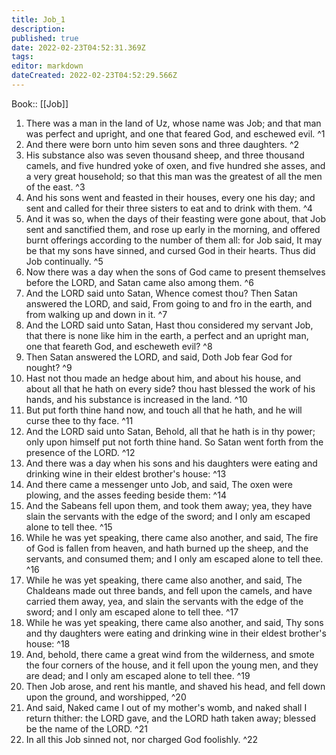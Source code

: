 ```yaml
---
title: Job_1
description: 
published: true
date: 2022-02-23T04:52:31.369Z
tags: 
editor: markdown
dateCreated: 2022-02-23T04:52:29.566Z
---
```


 Book:: [[Job]]
 1. There was a man in the land of Uz, whose name was Job; and that man was perfect and upright, and one that feared God, and eschewed evil. ^1
 2. And there were born unto him seven sons and three daughters. ^2
 3. His substance also was seven thousand sheep, and three thousand camels, and five hundred yoke of oxen, and five hundred she asses, and a very great household; so that this man was the greatest of all the men of the east. ^3
 4. And his sons went and feasted in their houses, every one his day; and sent and called for their three sisters to eat and to drink with them. ^4
 5. And it was so, when the days of their feasting were gone about, that Job sent and sanctified them, and rose up early in the morning, and offered burnt offerings according to the number of them all: for Job said, It may be that my sons have sinned, and cursed God in their hearts. Thus did Job continually. ^5
 6. Now there was a day when the sons of God came to present themselves before the LORD, and Satan came also among them. ^6
 7. And the LORD said unto Satan, Whence comest thou? Then Satan answered the LORD, and said, From going to and fro in the earth, and from walking up and down in it. ^7
 8. And the LORD said unto Satan, Hast thou considered my servant Job, that there is none like him in the earth, a perfect and an upright man, one that feareth God, and escheweth evil? ^8
 9. Then Satan answered the LORD, and said, Doth Job fear God for nought? ^9
 10. Hast not thou made an hedge about him, and about his house, and about all that he hath on every side? thou hast blessed the work of his hands, and his substance is increased in the land. ^10
 11. But put forth thine hand now, and touch all that he hath, and he will curse thee to thy face. ^11
 12. And the LORD said unto Satan, Behold, all that he hath is in thy power; only upon himself put not forth thine hand. So Satan went forth from the presence of the LORD. ^12
 13. And there was a day when his sons and his daughters were eating and drinking wine in their eldest brother's house: ^13
 14. And there came a messenger unto Job, and said, The oxen were plowing, and the asses feeding beside them: ^14
 15. And the Sabeans fell upon them, and took them away; yea, they have slain the servants with the edge of the sword; and I only am escaped alone to tell thee. ^15
 16. While he was yet speaking, there came also another, and said, The fire of God is fallen from heaven, and hath burned up the sheep, and the servants, and consumed them; and I only am escaped alone to tell thee. ^16
 17. While he was yet speaking, there came also another, and said, The Chaldeans made out three bands, and fell upon the camels, and have carried them away, yea, and slain the servants with the edge of the sword; and I only am escaped alone to tell thee. ^17
 18. While he was yet speaking, there came also another, and said, Thy sons and thy daughters were eating and drinking wine in their eldest brother's house: ^18
 19. And, behold, there came a great wind from the wilderness, and smote the four corners of the house, and it fell upon the young men, and they are dead; and I only am escaped alone to tell thee. ^19
 20. Then Job arose, and rent his mantle, and shaved his head, and fell down upon the ground, and worshipped, ^20
 21. And said, Naked came I out of my mother's womb, and naked shall I return thither: the LORD gave, and the LORD hath taken away; blessed be the name of the LORD. ^21
 22. In all this Job sinned not, nor charged God foolishly. ^22

